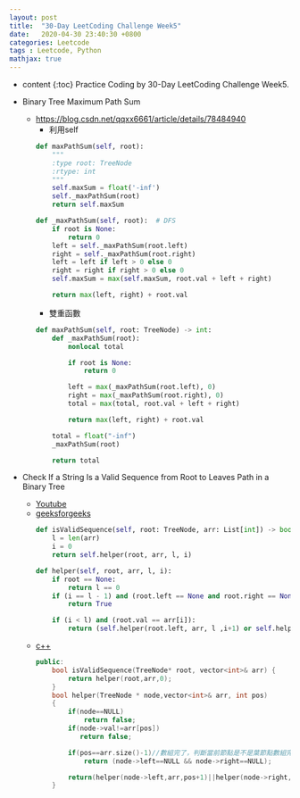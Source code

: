 ```yaml
---
layout: post
title:  "30-Day LeetCoding Challenge Week5"
date:   2020-04-30 23:40:30 +0800
categories: Leetcode
tags : Leetcode, Python 
mathjax: true
---
```

* content 
{:toc}
Practice Coding by 30-Day LeetCoding Challenge Week5.



*   Binary Tree Maximum Path Sum
    *   https://blog.csdn.net/qqxx6661/article/details/78484940
        * 利用self
        ```python
        def maxPathSum(self, root):
            """
            :type root: TreeNode
            :rtype: int
            """
            self.maxSum = float('-inf')
            self._maxPathSum(root)
            return self.maxSum

        def _maxPathSum(self, root):  # DFS
            if root is None:
                return 0
            left = self._maxPathSum(root.left)
            right = self._maxPathSum(root.right)
            left = left if left > 0 else 0
            right = right if right > 0 else 0
            self.maxSum = max(self.maxSum, root.val + left + right)

            return max(left, right) + root.val
        ```
        * 雙重函數
        ```python
        def maxPathSum(self, root: TreeNode) -> int:
            def _maxPathSum(root):
                nonlocal total

                if root is None:
                    return 0

                left = max(_maxPathSum(root.left), 0)
                right = max(_maxPathSum(root.right), 0)
                total = max(total, root.val + left + right)

                return max(left, right) + root.val
        
            total = float("-inf") 
            _maxPathSum(root)

            return total
        ```
        
* Check If a String Is a Valid Sequence from Root to Leaves Path in a Binary Tree
    * [Youtube](https://www.youtube.com/watch?v=_Es-FEkjKmA)
    * [geeksforgeeks](https://www.geeksforgeeks.org/check-root-leaf-path-given-sequence/)
        ```python
        def isValidSequence(self, root: TreeNode, arr: List[int]) -> bool:
            l = len(arr)
            i = 0
            return self.helper(root, arr, l, i)

        def helper(self, root, arr, l, i):
            if root == None:
                return l == 0
            if (i == l - 1) and (root.left == None and root.right == None) and (root.val == arr[i]):
                return True

            if (i < l) and (root.val == arr[i]):
                return (self.helper(root.left, arr, l ,i+1) or self.helper(root.right, arr, l ,i+1))
        ```
    * [c++](https://www.cnblogs.com/qwfand/p/12810961.html)
        ```cpp
        public:
            bool isValidSequence(TreeNode* root, vector<int>& arr) {
                return helper(root,arr,0);
            }
            bool helper(TreeNode * node,vector<int>& arr, int pos)
            {
                if(node==NULL)
                    return false;
                if(node->val!=arr[pos])
                   return false;

                if(pos==arr.size()-1)//數組完了，判斷當前節點是不是葉節點數組完了
                    return (node->left==NULL && node->right==NULL);

                return(helper(node->left,arr,pos+1)||helper(node->right,arr,pos+1));
            }
        ```